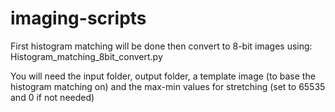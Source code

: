 # imaging-scripts

First histogram matching will be done then convert to 8-bit images using: Histogram_matching_8bit_convert.py

You will need the input folder, output folder, a template image (to base the histogram matching on) and the max-min values for stretching (set to 65535 and 0 if not needed) 

